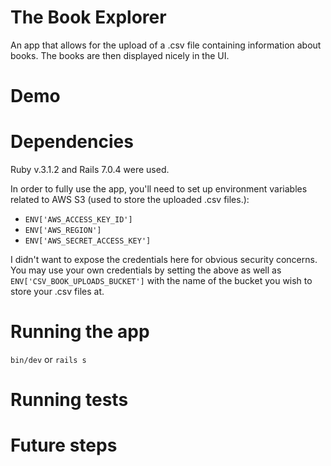# The Book Explorer
An app that allows for the upload of a .csv file containing information about books. The books are then displayed nicely in the UI.

# Demo

# Dependencies
Ruby v.3.1.2 and Rails 7.0.4 were used.

In order to fully use the app, you'll need to set up environment variables related to AWS S3 (used to store the uploaded .csv files.):
- ```ENV['AWS_ACCESS_KEY_ID']```
- ```ENV['AWS_REGION']```
- ```ENV['AWS_SECRET_ACCESS_KEY']```

I didn't want to expose the credentials here for obvious security concerns. You may use your own credentials by setting the above as well as ```ENV['CSV_BOOK_UPLOADS_BUCKET']``` with the name of the bucket you wish to store your .csv files at.

# Running the app
```bin/dev``` or ```rails s```

# Running tests

# Future steps


